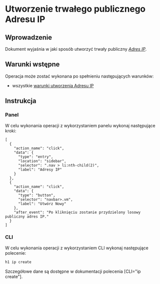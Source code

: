 # Utworzenie trwałego publicznego Adresu IP

## Wprowadzenie

Dokument wyjaśnia w jaki sposób utworzyć trwały publiczny *[Adres IP](/resource/networking/ip-address.md)*.

## Warunki wstępne

Operacja może zostać wykonana po spełnieniu następujących warunków:

* wszystkie [warunki utworzenia Adresu IP](/resource/networking/ip-address.md#utworzenie)

## Instrukcja

### Panel
      
W celu wykonania operacji z wykorzystaniem panelu wykonaj następujące kroki:

```guide
[
  {
    "action_name": "click",
    "data": {
      "type": "entry",
      "location": "sidebar",
      "selector": ".nav > li:nth-child(2)",
      "label": "Adresy IP"
    }
  },
  {
    "action_name": "click",
    "data": {
      "type": "button",
      "selector": "navbar>.vm",
      "label": "Utwórz Nowy"
    },
    "after_event": "Po kliknięciu zostanie przydzielony losowy publiczny adres IP."
  }
]
```

### CLI

W celu wykonania operacji z wykorzystaniem CLI wykonaj następujące polecenie:

```bash
h1 ip create
```

Szczegółowe dane są dostępne w dokumentacji polecenia [CLI="ip create"].